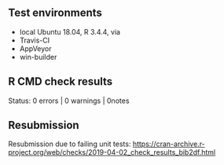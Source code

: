 ## Test environments

* local Ubuntu 18.04, R 3.4.4, via
* Travis-CI
* AppVeyor
* win-builder

## R CMD check results

Status: 0 errors | 0 warnings | 0notes

## Resubmission

Resubmission due to failing unit tests: https://cran-archive.r-project.org/web/checks/2019-04-02_check_results_bib2df.html
